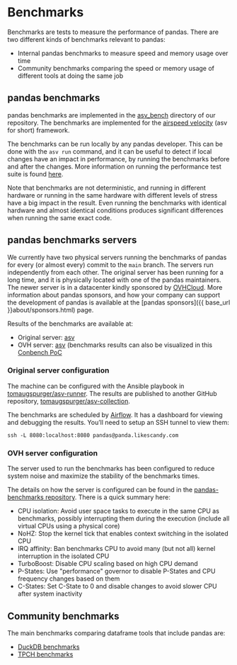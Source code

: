 # Benchmarks

Benchmarks are tests to measure the performance of pandas. There are two different
kinds of benchmarks relevant to pandas:

* Internal pandas benchmarks to measure speed and memory usage over time
* Community benchmarks comparing the speed or memory usage of different tools at
  doing the same job

## pandas benchmarks

pandas benchmarks are implemented in the [asv_bench](https://github.com/pandas-dev/pandas/tree/main/asv_bench)
directory of our repository. The benchmarks are implemented for the
[airspeed velocity](https://asv.readthedocs.io/en/v0.6.1/) (asv for short) framework.

The benchmarks can be run locally by any pandas developer. This can be done
with the `asv run` command, and it can be useful to detect if local changes have
an impact in performance, by running the benchmarks before and after the changes.
More information on running the performance test suite is found
[here](https://pandas.pydata.org/docs/dev/development/contributing_codebase.html#running-the-performance-test-suite).

Note that benchmarks are not deterministic, and running in different hardware or
running in the same hardware with different levels of stress have a big impact in
the result. Even running the benchmarks with identical hardware and almost identical
conditions produces significant differences when running the same exact code.

## pandas benchmarks servers

We currently have two physical servers running the benchmarks of pandas for every
(or almost every) commit to the `main` branch. The servers run independently from
each other. The original server has been running for a long time, and it is physically
located with one of the pandas maintainers. The newer server is in a datacenter
kindly sponsored by [OVHCloud](https://www.ovhcloud.com/). More information about
pandas sponsors, and how your company can support the development of pandas is
available at the [pandas sponsors]({{ base_url }}about/sponsors.html) page.

Results of the benchmarks are available at:

- Original server: [asv](https://asv-runner.github.io/asv-collection/pandas/)
- OVH server: [asv](https://pandas.pydata.org/benchmarks/asv/) (benchmarks results can
  also be visualized in this [Conbench PoC](http://57.128.112.95:5000/)

### Original server configuration

The machine can be configured with the Ansible playbook in
[tomaugspurger/asv-runner](https://github.com/tomaugspurger/asv-runner).
The results are published to another GitHub repository,
[tomaugspurger/asv-collection](https://github.com/tomaugspurger/asv-collection).

The benchmarks are scheduled by [Airflow](https://airflow.apache.org/).
It has a dashboard for viewing and debugging the results.
You’ll need to setup an SSH tunnel to view them:

```
ssh -L 8080:localhost:8080 pandas@panda.likescandy.com
```

### OVH server configuration

The server used to run the benchmarks has been configured to reduce system
noise and maximize the stability of the benchmarks times.

The details on how the server is configured can be found in the
[pandas-benchmarks repository](https://github.com/pandas-dev/pandas-benchmarks).
There is a quick summary here:

- CPU isolation: Avoid user space tasks to execute in the same CPU as benchmarks, possibly interrupting them during the execution (include all virtual CPUs using a physical core)
- NoHZ: Stop the kernel tick that enables context switching in the isolated CPU
- IRQ affinity: Ban benchmarks CPU to avoid many (but not all) kernel interruption in the isolated CPU
- TurboBoost: Disable CPU scaling based on high CPU demand
- P-States: Use "performance" governor to disable P-States and CPU frequency changes based on them
- C-States: Set C-State to 0 and disable changes to avoid slower CPU after system inactivity

## Community benchmarks

The main benchmarks comparing dataframe tools that include pandas are:

- [DuckDB benchmarks](https://duckdblabs.github.io/db-benchmark/)
- [TPCH benchmarks](https://pola.rs/posts/benchmarks/)
